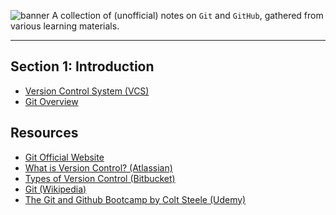 ![banner](https://github.com/quincyfox/git-notes/assets/152384382/54ec55ac-642e-4aeb-adab-2b68ed101ade)
A collection of (unofficial) notes on `Git` and `GitHub`, gathered from various learning materials.
<hr>

## Section 1: Introduction

- [Version Control System (VCS)](assets/ch1.md)
- [Git Overview](assets/ch2.md)

## Resources
- [Git Official Website](https://git-scm.com/)
- [What is Version Control? (Atlassian)](https://www.atlassian.com/git/tutorials/what-is-version-control)
- [Types of Version Control (Bitbucket)](https://support.atlassian.com/bitbucket-cloud/docs/types-of-version-control/)
- [Git (Wikipedia)](https://en.wikipedia.org/wiki/Git)
- [The Git and Github Bootcamp by Colt Steele (Udemy)](https://www.udemy.com/course/git-and-github-bootcamp/)